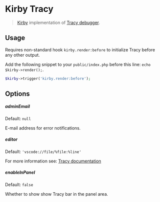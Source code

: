 # Kirby Tracy

> [Kirby](https://getkirby.com) implementation of [Tracy debugger](https://tracy.nette.org/en/).

## Usage

Requires non-standard hook `kirby.render:before` to initialize Tracy before any other output.

Add the following snippet to your `public/index.php` before this line: `echo $kirby->render();`.

```php
$kirby->trigger('kirby.render:before');
```

## Options

##### adminEmail

Default: `null`

E-mail address for error notifications.

##### editor

Default: `'vscode://file/%file:%line'`

For more information see: [Tracy documentation](https://tracy.nette.org/en/open-files-in-ide)

##### enableInPanel

Default: `false`

Whether to show show Tracy bar in the panel area.

